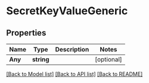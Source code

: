 # SecretKeyValueGeneric

## Properties

Name | Type | Description | Notes
------------ | ------------- | ------------- | -------------
**Any** | **string** |  | [optional] 

[[Back to Model list]](../README.md#documentation-for-models) [[Back to API list]](../README.md#documentation-for-api-endpoints) [[Back to README]](../README.md)


